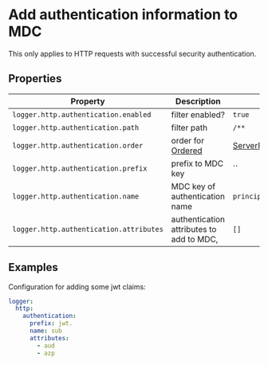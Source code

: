 # Add authentication information to MDC

This only applies to HTTP requests with successful security authentication.

## Properties

Property | Description | Default
-------- | ----------- | -------
`logger.http.authentication.enabled` | filter enabled? | `true`
`logger.http.authentication.path` | filter path | `/**`
`logger.http.authentication.order` | order for [Ordered](https://github.com/micronaut-projects/micronaut-core/blob/v3.2.0/core/src/main/java/io/micronaut/core/order/Ordered.java) | [ServerFilterPhase.SECURITY.after()](https://github.com/micronaut-projects/micronaut-core/blob/v3.2.0/http/src/main/java/io/micronaut/http/filter/ServerFilterPhase.java#L54)
`logger.http.authentication.prefix` | prefix to MDC key | ``
`logger.http.authentication.name` | MDC key of authentication name | `principal`
`logger.http.authentication.attributes` | authentication attributes to add to MDC, | `[]`

## Examples

Configuration for adding some jwt claims:

```yaml
logger:
  http:
    authentication:
      prefix: jwt.
      name: sub
      attributes:
        - aud
        - azp
```
